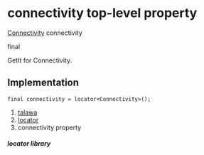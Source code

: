 
<div>

# connectivity top-level property

</div>


[Connectivity](https://pub.dev/documentation/connectivity_plus/6.1.2/connectivity_plus/Connectivity-class.html)
connectivity


final




GetIt for Connectivity.



## Implementation

``` language-dart
final connectivity = locator<Connectivity>();
```







1.  [talawa](../index.html)
2.  [locator](../locator/)
3.  connectivity property

##### locator library








